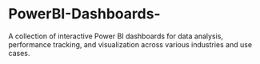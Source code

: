 # PowerBI-Dashboards-
A collection of interactive Power BI dashboards for data analysis, performance tracking, and visualization across various industries and use cases.
